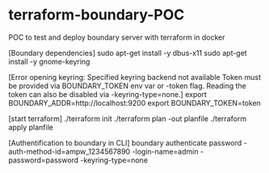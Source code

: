 # terraform-boundary-POC
POC to test and deploy boundary server with terraform in docker


[Boundary dependencies]
sudo apt-get install -y dbus-x11
sudo apt-get install -y gnome-keyring

[Error opening keyring: Specified keyring backend not available
Token must be provided via BOUNDARY_TOKEN env var or -token flag. Reading the token can also be disabled via -keyring-type=none.]
export BOUNDARY_ADDR=http://localhost:9200
export BOUNDARY_TOKEN=token

[start terraform]
./terraform init
./terraform plan -out planfile
./terraform apply planfile

[Authentification to boundary in CLI]
boundary authenticate password -auth-method-id=ampw_1234567890 -login-name=admin -password=password -keyring-type=none

